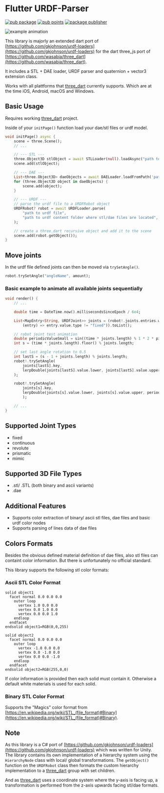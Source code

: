 # Flutter URDF-Parser
[![pub package](https://img.shields.io/pub/v/urdf_parser.svg)](https://pub.dev/packages/urdf_parser)
[![pub points](https://img.shields.io/pub/points/urdf_parser.svg)](https://pub.dev/packages/urdf_parser)
[![package publisher](https://img.shields.io/pub/publisher/urdf_parser.svg)](https://pub.dev/packages/urdf_parser/publisher)

![example animation](data/animation.gif)


This library is majorly an extended dart port of [https://github.com/gkjohnson/urdf-loaders](https://github.com/gkjohnson/urdf-loaders) for the dart three_js port of [https://github.com/wasabia/three_dart](https://github.com/wasabia/three_dart).

It includes a STL + DAE loader, URDF parser and quaternion + vector3 extension class.

Works with all plattforms that [three_dart](https://github.com/wasabia/three_dart) currently supports. Which are at the time iOS, Android, macOS and Windows.

## Basic Usage
Requires working [three_dart](https://github.com/wasabia/three_dart) project.

Inside of your `initPage()` function load your dae/stl files or urdf model.

```dart
void initPage() async {
    scene = three.Scene();
    // ...

    // --- STL ---
    three.Object3D stlObject = await STLLoader(null).loadAsync("path to stl file");
    scene.add(stlObject);

    // --- DAE ---
    List<three.Object3D> daeObjects = await DAELoader.loadFromPath('path to dae file', []);
    for (three.Object3D object in daeObjects) {
        scene.add(object);
    }

    // --- URDF ---
    // parse the urdf file to a URDFRobot object
    URDFRobot? robot = await URDFLoader.parse(
        "path to urdf file",
        "path to urdf content folder where stl/dae files are located",
    );

    // create a three_dart recursive object and add it to the scene
    scene.add(robot.getObject());
}
```

## Move joints
In the urdf file defined joints can then be moved via `trySetAngle()`.
```dart
robot.trySetAngle("angleName", amount);
```

### Basic example to animate all available joints sequentially
```dart
void render() {
    // ...

    double time = DateTime.now().millisecondsSinceEpoch / 6e4;

    List<MapEntry<String, URDFJoint>> joints = (robot!.joints.entries.where(
        (entry) => entry.value.type != "fixed")).toList();

    // robot joint test animation
    double periodicValueSmall = sin((time * joints.length) % 1 * 2 * pi) / 2 + 0.5;
    int s = (time * joints.length).floor() % joints.length;

    // set last angle rotation to 0.5
    int lastS = (s - 1 + joints.length) % joints.length;
    robot!.trySetAngle(
        joints[lastS].key, 
        lerpDouble(joints[lastS].value.lower, joints[lastS].value.upper, 0.5)!,
    );

    robot!.trySetAngle(
        joints[s].key, 
        lerpDouble(joints[s].value.lower, joints[s].value.upper, periodicValueSmall)!,
        );

    // ...
}
```

## Supported Joint Types
 - fixed
 - continuous
 - revolute
 - prismatic
 - mimic

## Supported 3D File Types
 - .stl/ .STL (both binary and ascii variants)
 - .dae

## Additional Features
 - Supports color extraction of binary/ ascii stl files, dae files and basic urdf color nodes
 - Supports parsing of lines data of dae files

## Colors Formats
Besides the obvious defined material definition of dae files, also stl files can containt color information. But there is unfortunately no official standard.

This library supports the following stl color formats:

### Ascii STL Color Format
```
solid object1
  facet normal 0.0 0.0 0.0
    outer loop
      vertex 1.0 0.0 0.0
      vertex 0.0 1.0 0.0
      vertex 0.0 0.0 1.0
    endloop
  endfacet
endsolid object1=RGB(0,0,255)

solid object2
  facet normal 0.0 0.0 0.0
    outer loop
      vertex -1.0 0.0 0.0
      vertex 0.0 -1.0 0.0
      vertex 0.0 0.0 -1.0
    endloop
  endfacet
endsolid object2=RGB(255,0,0)
```

If color information is provided then each solid must contain it. Otherwise a default white materials is used for each solid.

### Binary STL Color Format
Supports the "Magics" color format from [https://en.wikipedia.org/wiki/STL_(file_format)#Binary](https://en.wikipedia.org/wiki/STL_(file_format)#Binary).

<!-- Each triangle is represented by 50 bytes:
 - **Normal vector:** The first 12 bytes (three 32-bit floating point numbers) represent the normal vector of the triangle.
 - **Vertices:** The next 36 bytes (three sets of three 32-bit floating point numbers) represent the vertices of the triangle.
 - **Attribute byte count:** The last 2 bytes (an unsigned short integer) represent the attribute byte count. In standard binary STL files, this should be set to zero and ignored. However, for binary STL files with color, these 2 bytes can be used to store color information. -->

## Note
As this library is a C# port of [https://github.com/gkjohnson/urdf-loaders](https://github.com/gkjohnson/urdf-loaders) which was written for Unity.
The library contains its own implementation of a hierarchy system using the `HierarchyNode` class with local/ global transformations.
The `getObject()` function on the `URDFRobot` class then formats the custom hierarchy implementation to a [three_dart](https://github.com/wasabia/three_dart) group with set children.

And as [three_dart](https://github.com/wasabia/three_dart) uses a coordinate system where the y-axis is facing up, a transformation is performed from the z-axis upwards facing stl/dae formats.